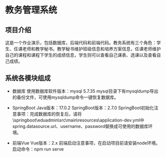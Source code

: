 # 教务管理系统

## 项目介绍
这是一个作业演示，包括数据库，后端代码和前端代码。教务系统有三个角色：学生、任课老师和教学秘书。教学秘书维护班级信息和培养方案信息，任课老师维护自己的课程和课程下学生的成绩信息，学生则可以查看自己课表、选课以及查看自己成绩。

## 系统各模块组成

+ 数据库
使用数据库软件版本：mysql 5.7.35
mysql目录下有mysqldump导出的备份文件，可使用mysqldump命令一键恢复数据库。

+ SpringBoot
Java版本：17.0.2
SpringBoot版本：2.7.0
SpringBoot初始化注意事项：完成数据库的恢复后，请将\springboot\eduadmin\src\main\resources\application-dev.yml中spring.datasource.url、username、password替换成可使用的数据库环境。

+ 前端Vue
Vue版本：2.x
前端启动注意事项，在启动项目前请安装node环境。
启动命令：npm run serve
